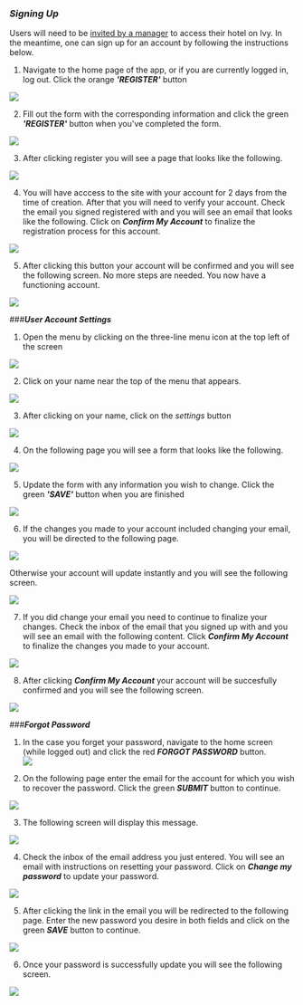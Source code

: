 ### **_Signing Up_**

Users will need to be [invited by a manager](./Managers/#inviting-users) to access their hotel on Ivy. In the meantime, one can sign up for an account by following the instructions below.

1) Navigate to the home page of the app, or if you are currently logged in, log out. Click the orange _**'REGISTER'**_ button

![](./img/newhome.png)

2) Fill out the form with the corresponding information and click the green _**'REGISTER'**_ button when you've completed the form.

![](./img/newsignup.png)

3) After clicking register you will see a page that looks like the following.

![](./img/signupsuccess.png)

4) You will have acccess to the site with your account for 2 days from the time of creation. After that you will need to verify your account. Check the email you signed registered with and you will see an email that looks like the following. Click on _**Confirm My Account**_ to finalize the registration process for this account.

![](./img/confirmaccountemail.png)

5) After clicking this button your account will be confirmed and you will see the following screen. No more steps are needed. You now have a functioning account.

![](./img/accountconfirmsuccess.png)

###**_User Account Settings_**

1) Open the menu by clicking on the three-line menu icon at the top left of the screen

![](./img/hamburger.png)

2) Click on your name near the top of the menu that appears.

![](./img/yourname.png)

3) After clicking on your name, click on the _settings_ button

![](./img/settings.png)

4) On the following page you will see a form that looks like the following.

![](./img/updatesettings.png)

5) Update the form with any information you wish to change. Click the green _**'SAVE'**_ button when you are finished

![](./img/updatedsettings.png)

6) If the changes you made to your account included changing your email, you will be directed to the following page.

![](./img/changedsettings.png)

Otherwise your account will update instantly and you will see the following screen.

![](./img/updatedaccount.png)

7) If you did change your email you need to continue to finalize your changes. Check the inbox of the email that you signed up with and you will see an email with the following content. Click _**Confirm My Account**_ to finalize the changes you made to your account.

![](./img/confirmemailemail.png)

8) After clicking _**Confirm My Account**_ your account will be succesfully confirmed and you will see the following screen.

![](./img/newemailconfirm.png)

###**_Forgot Password_**

1) In the case you forget your password, navigate to the home screen (while logged out) and click the red _**FORGOT PASSWORD**_ button.  
![](./img/forgotpassword.png)

2) On the following page enter the email for the account for which you wish to recover the password. Click the green _**SUBMIT**_ button to continue.

![](./img/forgottenemail.png)

3) The following screen will display this message.

![](./img/emailmessage.png)

4) Check the inbox of the email address you just entered. You will see an email with instructions on resetting your password. Click on _**Change my password**_ to update your password.

![](./img/resetpass.png)

5) After clicking the link in the email you will be redirected to the following page. Enter the new password you desire in both fields and click on the green _**SAVE**_ button to continue.

![](./img/changepass.png)

6) Once your password is successfully update you will see the following screen.

![](./img/updatedpass.png)